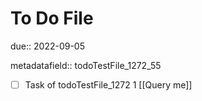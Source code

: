 # To Do File

due:: 2022-09-05

metadatafield:: todoTestFile_1272_55

- [ ] Task of todoTestFile_1272 1 [[Query me]]
